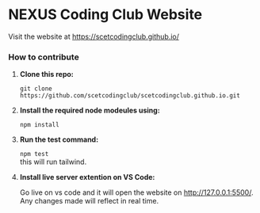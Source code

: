 # NEXUS Coding Club Website

Visit the website at https://scetcodingclub.github.io/

### How to contribute

1. **Clone this repo:**

    `git clone https://github.com/scetcodingclub/scetcodingclub.github.io.git`

2. **Install the required node modeules using:**

    `npm install`

3. **Run the test command:**

    `npm test`\
    this will run tailwind.

4. **Install live server extention on VS Code:**

    Go live on vs code and it will open the website on http://127.0.0.1:5500/. \
    Any changes made will reflect in real time.
